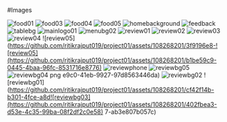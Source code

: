 #Images 

![food01](https://github.com/ritikrajput019/project01/assets/108268201/028eda5e-0f39-4682-84df-7a947a9bfe5a)
![food03](https://github.com/ritikrajput019/project01/assets/108268201/8b0c0e6a-6562-4d28-9e4c-908c6e12c81b)
![food04](https://github.com/ritikrajput019/project01/assets/108268201/9f2c6d06-9673-474b-80b1-d0b6553cd6fa)
![food05](https://github.com/ritikrajput019/project01/assets/108268201/0c12d231-ed1a-4f9b-8aa2-1195291139a1)
![homebackground](https://github.com/ritikrajput019/project01/assets/108268201/724a4438-4ee9-49ce-aaa9-6a3171d163fb)
![feedback](https://github.com/ritikrajput019/project01/assets/108268201/37d58bf4-9d45-44b1-ab2c-2581c98060ca)
![tablebg](https://github.com/ritikrajput019/project01/assets/108268201/99774af2-b409-448d-9820-9354f3b25f4d)
![mainlogo01](https://github.com/ritikrajput019/project01/assets/108268201/6c430b16-4115-48a2-9ad3-7cb9465018a5)
![menubg02](https://github.com/ritikrajput019/project01/assets/108268201/baa2024b-b29e-433b-be29-0882ccb06401)
![review01](https://github.com/ritikrajput019/project01/assets/108268201/84897887-6a39-4d72-ae24-8ae5df447cbf)
![review02](https://github.com/ritikrajput019/project01/assets/108268201/25037945-22d0-488a-bda1-471ae2ed067f)
![review03](https://github.com/ritikrajput019/project01/assets/108268201/83ed2e3c-2b3f-43ec-a0a8-58c2bfee377a)
![review04](https://github.com/ritikrajput019/project01/assets/108268201/2a7e984f-6c2e-4855-b9eb-582b2609f5aa)
![review05](https://github.com/ritikrajput019/project01/assets/108268201/3f9196e8-![review05](https://github.com/ritikrajput019/project01/assets/108268201/b1be59c9-0445-4baa-96fc-8531716e8776)
![reviewphone](https://github.com/ritikrajput019/project01/assets/108268201/38624d4e-4ba2-4ecb-b2d0-32d8367325fa)
![reviewbg05](https://github.com/ritikrajput019/project01/assets/108268201/8d7dfca7-53dc-4043-92a7-7019343b8d19)
![reviewbg04 png](https://github.com/ritikrajput019/project01/assets/108268201/2afdf7dc-959d-4aaa-b9fb-93a953dac14a)
e9c0-41eb-9927-97d8563446da)
![reviewbg02](https://github.com/ritikrajput019/project01/assets/108268201/5db91ce4-bd70-4612-84f1-478ecff06885)
![reviewbg01](https://github.com/ritikrajput019/project01/assets/108268201/cf42f14b-b301-4fce-a8d![reviewbg03](https://github.com/ritikrajput019/project01/assets/108268201/402fbea3-d53e-4c35-99ba-08f2df2c0e58)
7-ab3e807b057c)





